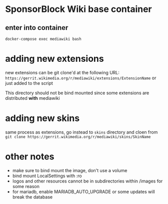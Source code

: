 # SponsorBlock Wiki base container

## enter into container
`docker-compose exec mediawiki bash`

# adding new extensions
new extensions can be git clone'd at the following URL: `https://gerrit.wikimedia.org/r/mediawiki/extensions/ExtensionName` or just added to the script

This directory should not be bind mounted since some extensions are distributed **with** mediawiki

# adding new skins
same process as extensions, go instead to `skins` directory and cloen from 
`git clone https://gerrit.wikimedia.org/r/mediawiki/skins/SkinName`

# other notes
- make sure to bind mount the image, don't use a volume
- bind mount LocalSettings with :ro
- logos and other resources cannot be in subdirectories within /images for some reason
- for mariadb, enable MARIADB_AUTO_UPGRADE or some updates will break the database
